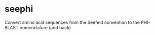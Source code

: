 # seephi
Convert amino acid sequences from the Seefeld convention to the PHI-BLAST nomenclature (and back)
